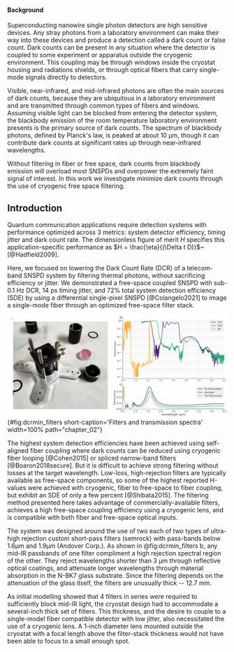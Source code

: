 #### Background

Superconducting nanowire single photon detectors are high sensitive devices. Any stray photons from a laboratory environment can make their way into these devices and produce a detection called a dark count or false count. Dark counts can be present in any situation where the detector is coupled to some experiment or apparatus outside the cryogenic environment. This coupling may be through windows inside the cryostat housing and radiations shields, or through optical fibers that carry single-mode signals directly to detectors. 

Visible, near-infrared, and mid-infrared photons are often the main sources of dark counts, because they are ubiquitous in a laboratory environment and are transmitted through common types of fibers and windows. Assuming visible light can be blocked from entering the detector system, the blackbody emission of the room temperature laboratory environment presents is the primary source of dark counts. The spectrum of blackbody photons, defined by Planck's law, is peaked at about $10~\mathrm{\upmu m}$, though it can contribute dark counts at significant rates up through near-infrared wavelengths. 

Without filtering in fiber or free space, dark counts from blackbody emission will overload most SNSPDs and overpower the extremely faint signal of interest. In this work we investigate minimize dark counts through the use of cryogenic free space filtering. 

<!-- ![**short caption here** long caption here](./figs/fig_file_name.svg){#fig:fig_id short-caption='short caption here' width=100% path="chapter_02"} -->

## Introduction
<!-- Time-resolved photon detection with low dark counts is a vital technology in fields such as quantum information processing, classical communication, quantum communication, and laser ranging. Increasingly, research in these fields employs superconducting nanowire single photon detectors (SNSPDs), which have been demonstrated with system detection efficiency ($\eta$) of more than 90% [@Reddy2020], timing jitter ($\Delta t$) as low as 2.6 ps [@Korzh2020] and intrinsic dark count rates ($D$) in the milli- to  micro-hertz range [@Hochberg2019]. However, -->

Quantum communication applications require detection systems with performance optimized across 3 metrics: system detector efficiency, timing jitter and dark count rate. The dimensionless figure of merit  $H$ specifies this application-specific performance as $H = \frac{\eta}{(\Delta t D)}$~[@Hadfield2009].

Here, we focused on lowering the Dark Count Rate (DCR) of a telecom-band SNSPD system by filtering thermal photons, without sacrificing efficiency or jitter. We demonstrated a free-space coupled SNSPD with sub-0.1 Hz DCR, 14 ps timing jitter, and 72% total system detection efficiency (SDE) by using a differential single-pixel SNSPD [@Colangelo2021] to image a single-mode fiber through an optimized free-space filter stack. 

<!-- \begin{figure}[htbp]
\centering\includegraphics[width=\linewidth]{Hardware and Filters Squashed 2.pdf}
\caption{\small a) System hardware. ASPH: aspheric lens, %(Edmund Optics \#47-729)
SP1 \& SP2: custom short-pass filters, BP: band-pass filter, %(Semrock NIR01-1550/3-25),
BK7: glass windows, SMF: Single-mode fiber, PEL: Peltier element, LC: Liquid cooling block. b) Transmission spectra for the three filters utilized. c) Absorption spectrum for the SNSPD efficiency-enhancing optical stack.}
\label{fig:setup}
\end{figure} -->
<!-- <span style="color: orange">picture of the filters here?</span> -->

![**Filters and transmission spectra** a) various optics and hardward used for free space coupling inside the cryostat, including one of the semrock bandpass filters (purple)](./figs/dcrmin_filters_light.svg){#fig:dcrmin_filters short-caption='Filters and transmission spectra' width=100% path="chapter_02"}

The highest system detection efficiencies have been achieved using self-aligned fiber coupling where dark counts can be reduced using cryogenic fiber looping [@Cohen2015] or spliced narrow-band filters [@Boaron2018secure]. But it is difficult to achieve strong filtering without losses at the target wavelength. Low-loss, high-rejection filters are typically available as free-space components, so some of the highest reported H-values were achieved with cryogenic, fiber to free-space to fiber coupling, but exhibit an SDE of only a few percent  [@Shibata2015]. The filtering method presented here takes advantage of commercially-available filters, achieves a high free-space coupling efficiency using a cryogenic lens, and is compatible with both fiber and free-space optical inputs.


The system was designed around the use of two each of two types of ultra-high rejection custom short-pass filters (semrock) with pass-bands below $1.6 \mathrm{\upmu m}$ and $1.9 \mathrm{\upmu m}$ (Andover Corp.). As shown in @fig:dcrmin_filters b, any mid-IR passbands of one filter compliment a high rejection spectral region of the other. They reject wavelengths shorter than $3 \ \mathrm{\upmu m}$ through reflective optical coatings, and attenuate longer wavelengths through material absorption in the N-BK7 glass substrate. Since the filtering depends on the attenuation of the glass itself, the filters are unusually thick -- 12.7 mm. 

As initial modelling showed that 4 filters in series were required to sufficiently block mid-IR light, the cryostat design had to accommodate a several-inch thick set of filters. This thickness, and the desire to couple to a single-model fiber compatible detector with low jitter, also necessitated the use of a cryogenic lens. A 1-inch diameter lens mounted outside the cryostat with a focal length above the filter-stack thickness would not have been able to focus to a small enough spot. 





